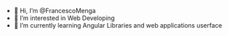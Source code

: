 - 👋 Hi, I’m @FrancescoMenga
- 👀 I’m interested in Web Developing
- 🌱 I’m currently learning Angular Libraries and web applications userface

<!---
FrancescoMenga/FrancescoMenga is a ✨ special ✨ repository because its `README.md` (this file) appears on your GitHub profile.
You can click the Preview link to take a look at your changes.
--->

